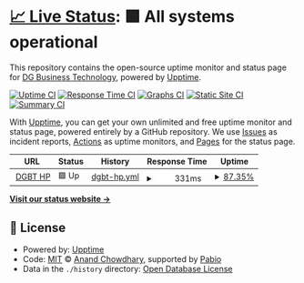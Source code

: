 # [📈 Live Status](https://naviplus-asp.github.io/dgbt-statuspage): <!--live status--> **🟩 All systems operational**

This repository contains the open-source uptime monitor and status page for [DG Business Technology](https://www.dgbt.jp/), powered by [Upptime](https://github.com/upptime/upptime).

[![Uptime CI](https://github.com/naviplus-asp/dgbt-statuspage/workflows/Uptime%20CI/badge.svg)](https://github.com/naviplus-asp/dgbt-statuspage/actions?query=workflow%3A%22Uptime+CI%22)
[![Response Time CI](https://github.com/naviplus-asp/dgbt-statuspage/workflows/Response%20Time%20CI/badge.svg)](https://github.com/naviplus-asp/dgbt-statuspage/actions?query=workflow%3A%22Response+Time+CI%22)
[![Graphs CI](https://github.com/naviplus-asp/dgbt-statuspage/workflows/Graphs%20CI/badge.svg)](https://github.com/naviplus-asp/dgbt-statuspage/actions?query=workflow%3A%22Graphs+CI%22)
[![Static Site CI](https://github.com/naviplus-asp/dgbt-statuspage/workflows/Static%20Site%20CI/badge.svg)](https://github.com/naviplus-asp/dgbt-statuspage/actions?query=workflow%3A%22Static+Site+CI%22)
[![Summary CI](https://github.com/naviplus-asp/dgbt-statuspage/workflows/Summary%20CI/badge.svg)](https://github.com/naviplus-asp/dgbt-statuspage/actions?query=workflow%3A%22Summary+CI%22)

With [Upptime](https://upptime.js.org), you can get your own unlimited and free uptime monitor and status page, powered entirely by a GitHub repository. We use [Issues](https://github.com/naviplus-asp/dgbt-statuspage/issues) as incident reports, [Actions](https://github.com/naviplus-asp/dgbt-statuspage/actions) as uptime monitors, and [Pages](https://naviplus-asp.github.io/dgbt-statuspage) for the status page.

<!--start: status pages-->
<!-- This summary is generated by Upptime (https://github.com/upptime/upptime) -->
<!-- Do not edit this manually, your changes will be overwritten -->
<!-- prettier-ignore -->
| URL | Status | History | Response Time | Uptime |
| --- | ------ | ------- | ------------- | ------ |
| <img alt="" src="https://icons.duckduckgo.com/ip3/www.dgbt.jp.ico" height="13"> [DGBT HP](https://www.dgbt.jp) | 🟩 Up | [dgbt-hp.yml](https://github.com/naviplus-asp/dgbt-statuspage/commits/HEAD/history/dgbt-hp.yml) | <details><summary><img alt="Response time graph" src="./graphs/dgbt-hp/response-time-week.png" height="20"> 331ms</summary><br><a href="https://naviplus-asp.github.io/dgbt-statuspage/history/dgbt-hp"><img alt="Response time 331" src="https://img.shields.io/endpoint?url=https%3A%2F%2Fraw.githubusercontent.com%2Fnaviplus-asp%2Fdgbt-statuspage%2FHEAD%2Fapi%2Fdgbt-hp%2Fresponse-time.json"></a><br><a href="https://naviplus-asp.github.io/dgbt-statuspage/history/dgbt-hp"><img alt="24-hour response time 331" src="https://img.shields.io/endpoint?url=https%3A%2F%2Fraw.githubusercontent.com%2Fnaviplus-asp%2Fdgbt-statuspage%2FHEAD%2Fapi%2Fdgbt-hp%2Fresponse-time-day.json"></a><br><a href="https://naviplus-asp.github.io/dgbt-statuspage/history/dgbt-hp"><img alt="7-day response time 331" src="https://img.shields.io/endpoint?url=https%3A%2F%2Fraw.githubusercontent.com%2Fnaviplus-asp%2Fdgbt-statuspage%2FHEAD%2Fapi%2Fdgbt-hp%2Fresponse-time-week.json"></a><br><a href="https://naviplus-asp.github.io/dgbt-statuspage/history/dgbt-hp"><img alt="30-day response time 331" src="https://img.shields.io/endpoint?url=https%3A%2F%2Fraw.githubusercontent.com%2Fnaviplus-asp%2Fdgbt-statuspage%2FHEAD%2Fapi%2Fdgbt-hp%2Fresponse-time-month.json"></a><br><a href="https://naviplus-asp.github.io/dgbt-statuspage/history/dgbt-hp"><img alt="1-year response time 331" src="https://img.shields.io/endpoint?url=https%3A%2F%2Fraw.githubusercontent.com%2Fnaviplus-asp%2Fdgbt-statuspage%2FHEAD%2Fapi%2Fdgbt-hp%2Fresponse-time-year.json"></a></details> | <details><summary><a href="https://naviplus-asp.github.io/dgbt-statuspage/history/dgbt-hp">87.35%</a></summary><a href="https://naviplus-asp.github.io/dgbt-statuspage/history/dgbt-hp"><img alt="All-time uptime 87.35%" src="https://img.shields.io/endpoint?url=https%3A%2F%2Fraw.githubusercontent.com%2Fnaviplus-asp%2Fdgbt-statuspage%2FHEAD%2Fapi%2Fdgbt-hp%2Fuptime.json"></a><br><a href="https://naviplus-asp.github.io/dgbt-statuspage/history/dgbt-hp"><img alt="24-hour uptime 87.35%" src="https://img.shields.io/endpoint?url=https%3A%2F%2Fraw.githubusercontent.com%2Fnaviplus-asp%2Fdgbt-statuspage%2FHEAD%2Fapi%2Fdgbt-hp%2Fuptime-day.json"></a><br><a href="https://naviplus-asp.github.io/dgbt-statuspage/history/dgbt-hp"><img alt="7-day uptime 87.35%" src="https://img.shields.io/endpoint?url=https%3A%2F%2Fraw.githubusercontent.com%2Fnaviplus-asp%2Fdgbt-statuspage%2FHEAD%2Fapi%2Fdgbt-hp%2Fuptime-week.json"></a><br><a href="https://naviplus-asp.github.io/dgbt-statuspage/history/dgbt-hp"><img alt="30-day uptime 87.35%" src="https://img.shields.io/endpoint?url=https%3A%2F%2Fraw.githubusercontent.com%2Fnaviplus-asp%2Fdgbt-statuspage%2FHEAD%2Fapi%2Fdgbt-hp%2Fuptime-month.json"></a><br><a href="https://naviplus-asp.github.io/dgbt-statuspage/history/dgbt-hp"><img alt="1-year uptime 87.35%" src="https://img.shields.io/endpoint?url=https%3A%2F%2Fraw.githubusercontent.com%2Fnaviplus-asp%2Fdgbt-statuspage%2FHEAD%2Fapi%2Fdgbt-hp%2Fuptime-year.json"></a></details>

<!--end: status pages-->

[**Visit our status website →**](https://naviplus-asp.github.io/dgbt-statuspage)

## 📄 License

- Powered by: [Upptime](https://github.com/upptime/upptime)
- Code: [MIT](./LICENSE) © [Anand Chowdhary](https://anandchowdhary.com), supported by [Pabio](https://pabio.com)
- Data in the `./history` directory: [Open Database License](https://opendatacommons.org/licenses/odbl/1-0/)
